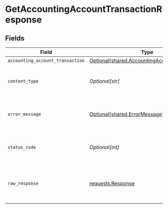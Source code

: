 # GetAccountingAccountTransactionResponse


## Fields

| Field                                                                                                    | Type                                                                                                     | Required                                                                                                 | Description                                                                                              |
| -------------------------------------------------------------------------------------------------------- | -------------------------------------------------------------------------------------------------------- | -------------------------------------------------------------------------------------------------------- | -------------------------------------------------------------------------------------------------------- |
| `accounting_account_transaction`                                                                         | [Optional[shared.AccountingAccountTransaction]](undefined/models/shared/accountingaccounttransaction.md) | :heavy_minus_sign:                                                                                       | Success                                                                                                  |
| `content_type`                                                                                           | *Optional[str]*                                                                                          | :heavy_check_mark:                                                                                       | HTTP response content type for this operation                                                            |
| `error_message`                                                                                          | [Optional[shared.ErrorMessage]](undefined/models/shared/errormessage.md)                                 | :heavy_minus_sign:                                                                                       | Your API request was not properly authorized.                                                            |
| `status_code`                                                                                            | *Optional[int]*                                                                                          | :heavy_check_mark:                                                                                       | HTTP response status code for this operation                                                             |
| `raw_response`                                                                                           | [requests.Response](https://requests.readthedocs.io/en/latest/api/#requests.Response)                    | :heavy_minus_sign:                                                                                       | Raw HTTP response; suitable for custom response parsing                                                  |